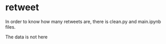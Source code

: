 # retweet
In order to know how many retweets are, there is clean.py and main.ipynb files.

The data is not here
